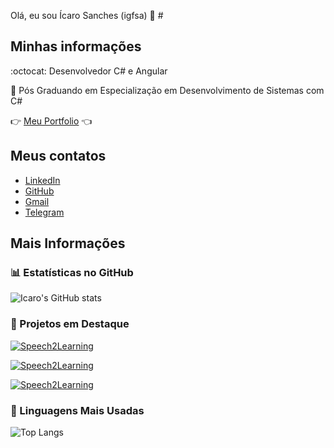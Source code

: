  Olá, eu sou Ícaro Sanches (igfsa) 👋 #

## Minhas informações ##

:octocat: Desenvolvedor C# e Angular

:scroll: Pós Graduando em Especialização em Desenvolvimento de Sistemas com C#

:point_right: [Meu Portfolio](https://riss.com.br/) :point_left:	

## Meus contatos ##

* [LinkedIn](https://www.linkedin.com/in/icaro-sanches/) 
* [GitHub](https://github.com/igfsa) 
* [Gmail](mailto:igfsaicaro@gmail.com) 
* [Telegram](http://t.me/IcaroSanches) 

## Mais Informações ##

### 📊 Estatísticas no GitHub

![Icaro's GitHub stats](https://github-readme-stats.vercel.app/api?username=igfsa&show_icons=true&theme=codeSTACKr&rank_icon=github)

### 📌 Projetos em Destaque

[![Speech2Learning](https://github-readme-stats.vercel.app/api/pin/?username=igfsa&repo=portfolio&theme=codeSTACKr)](https://github.com/igfsa/portfolio)

[![Speech2Learning](https://github-readme-stats.vercel.app/api/pin/?username=igfsa&repo=dotnet&theme=codeSTACKr )](https://github.com/igfsa/dotnet)

[![Speech2Learning](https://github-readme-stats.vercel.app/api/pin/?username=igfsa&repo=git_github&theme=codeSTACKr)](https://github.com/igfsa/git_github)

### 🚀 Linguagens Mais Usadas

![Top Langs](https://github-readme-stats.vercel.app/api/top-langs/?username=igfsa&layout=donut&theme=codeSTACKr)